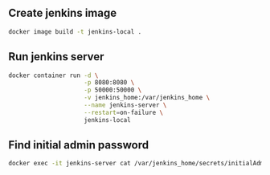 ## Create jenkins image

```sh
docker image build -t jenkins-local .
```

## Run jenkins server

```sh
docker container run -d \
                     -p 8080:8080 \
                     -p 50000:50000 \
                     -v jenkins_home:/var/jenkins_home \
                     --name jenkins-server \
                     --restart=on-failure \
                     jenkins-local
```

## Find initial admin password

```sh
docker exec -it jenkins-server cat /var/jenkins_home/secrets/initialAdminPassword
```